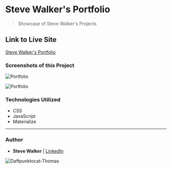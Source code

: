 # Steve Walker's Portfolio

>Showcase of Steve Walker's Projects

## Link to Live Site

[Steve Walker's Portfolio](https://captnwalker.github.io/Portfolio3/ "Portfolio")

### Screenshots of this Project

![Portfolio](https://raw.github.com/captnwalker/Portfolio3/master/screenshot/screenshot1.png "Portfolio")

![Portfolio](https://raw.github.com/captnwalker/Portfolio3/master/screenshot/screenshot2.png "Portfolio")

### Technologies Utilized

* CSS
* JavaScript
* Materialize

----

### Author

* **Steve Walker**  | [LinkedIn](https://www.linkedin.com/in/stevelwalker/)

![Daftpunktocat-Thomas](https://octodex.github.com/images/daftpunktocat-thomas.gif)
